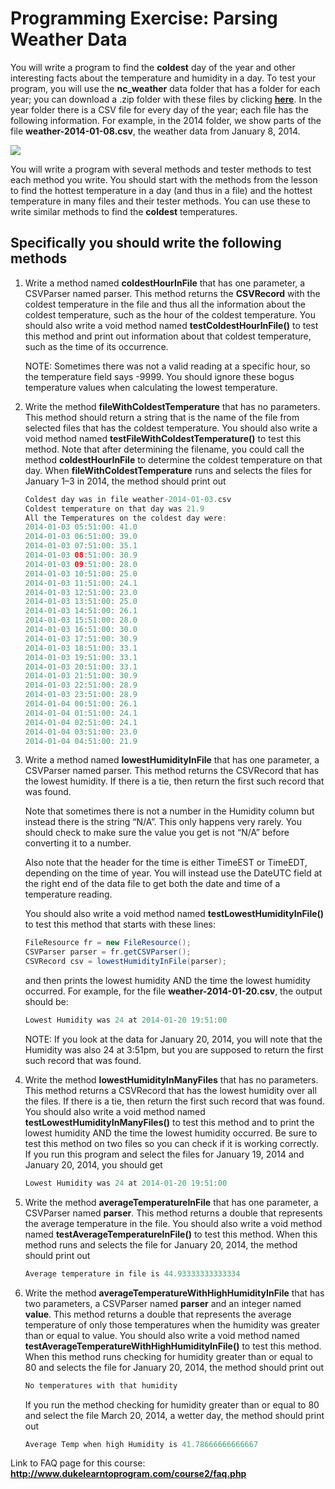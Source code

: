 # Programming Exercise: Parsing Weather Data

You will write a program to find the **coldest** day of the year and other interesting facts about the temperature and humidity in a day. To test your program, you will use the **nc_weather** data folder that has a folder for each year; you can download a .zip folder with these files by clicking [**here**](http://www.dukelearntoprogram.com/course2/data/nc_weather.zip). In the year folder there is a CSV file for every day of the year; each file has the following information. For example, in the 2014 folder, we show parts of the file **weather-2014-01-08.csv**, the weather data from January 8, 2014.

![](https://d3c33hcgiwev3.cloudfront.net/imageAssetProxy.v1/F9uW4mYDEeWy0w70w4rMkw_4dc312b5e5c804a622fbd3de8ef00e72_Screen-Shot-2015-09-28-at-1.04.46-PM.png?expiry=1597276800000&hmac=zc5G0AZxMBXbOCDiPUgeu6EoZw8iIjcjgydapIT2rPs)

You will write a program with several methods and tester methods to test each method you write. You should start with the methods from the lesson to find the hottest temperature in a day (and thus in a file) and the hottest temperature in many files and their tester methods. You can use these to write similar methods to find the **coldest** temperatures.

## Specifically you should write the following methods

1. Write a method named **coldestHourInFile** that has one parameter, a CSVParser named parser. This method returns the **CSVRecord** with the coldest temperature in the file and thus all the information about the coldest temperature, such as the hour of the coldest temperature. You should also write a void method named **testColdestHourInFile()** to test this method and print out information about that coldest temperature, such as the time of its occurrence.

    NOTE: Sometimes there was not a valid reading at a specific hour, so the temperature field says -9999. You should ignore these bogus temperature values when calculating the     lowest temperature.

2. Write the method **fileWithColdestTemperature** that has no parameters. This method should return a string that is the name of the file from selected files that has the coldest temperature. You should also write a void method named **testFileWithColdestTemperature()** to test this method. Note that after determining the filename, you could call the method **coldestHourInFile** to determine the coldest temperature on that day. When **fileWithColdestTemperature** runs and selects the files for January 1–3 in 2014, the method should print out
    ```java
    Coldest day was in file weather-2014-01-03.csv
    Coldest temperature on that day was 21.9
    All the Temperatures on the coldest day were:
    2014-01-03 05:51:00: 41.0
    2014-01-03 06:51:00: 39.0
    2014-01-03 07:51:00: 35.1
    2014-01-03 08:51:00: 30.9
    2014-01-03 09:51:00: 28.0
    2014-01-03 10:51:00: 25.0
    2014-01-03 11:51:00: 24.1
    2014-01-03 12:51:00: 23.0
    2014-01-03 13:51:00: 25.0
    2014-01-03 14:51:00: 26.1
    2014-01-03 15:51:00: 28.0
    2014-01-03 16:51:00: 30.0
    2014-01-03 17:51:00: 30.9
    2014-01-03 18:51:00: 33.1
    2014-01-03 19:51:00: 33.1
    2014-01-03 20:51:00: 33.1
    2014-01-03 21:51:00: 30.9
    2014-01-03 22:51:00: 28.9
    2014-01-03 23:51:00: 28.9
    2014-01-04 00:51:00: 26.1
    2014-01-04 01:51:00: 24.1
    2014-01-04 02:51:00: 24.1
    2014-01-04 03:51:00: 23.0
    2014-01-04 04:51:00: 21.9
    ```

3. Write a method named **lowestHumidityInFile** that has one parameter, a CSVParser named parser. This method returns the CSVRecord that has the lowest humidity. If there is a tie, then return the first such record that was found.

    Note that sometimes there is not a number in the Humidity column but instead there is the string “N/A”. This only happens very rarely. You should check to make sure the         value you get is not “N/A” before converting it to a number.

    Also note that the header for the time is either TimeEST or TimeEDT, depending on the time of year. You will instead use the DateUTC field at the right end of the data file     to get both the date and time of a temperature reading.

    You should also write a void method named **testLowestHumidityInFile()** to test this method that starts with these lines:
    ```java
    FileResource fr = new FileResource();
    CSVParser parser = fr.getCSVParser();
    CSVRecord csv = lowestHumidityInFile(parser);
    ```
    and then prints the lowest humidity AND the time the lowest humidity occurred. For example, for the file **weather-2014-01-20.csv**, the output should be:
    ```java
    Lowest Humidity was 24 at 2014-01-20 19:51:00
    ```
    NOTE: If you look at the data for January 20, 2014, you will note that the Humidity was also 24 at 3:51pm, but you are supposed to return the first such record that was         found.

4. Write the method **lowestHumidityInManyFiles** that has no parameters. This method returns a CSVRecord that has the lowest humidity over all the files. If there is a tie, then return the first such record that was found. You should also write a void method named **testLowestHumidityInManyFiles()** to test this method and to print the lowest humidity AND the time the lowest humidity occurred. Be sure to test this method on two files so you can check if it is working correctly. If you run this program and select the files for January 19, 2014 and January 20, 2014, you should get
    ```java
    Lowest Humidity was 24 at 2014-01-20 19:51:00
    ```

5. Write the method **averageTemperatureInFile** that has one parameter, a CSVParser named **parser**. This method returns a double that represents the average temperature in the file. You should also write a void method named **testAverageTemperatureInFile()** to test this method. When this method runs and selects the file for January 20, 2014, the method should print out
    ```java
    Average temperature in file is 44.93333333333334
    ```

6. Write the method **averageTemperatureWithHighHumidityInFile** that has two parameters, a CSVParser named **parser** and an integer named **value**. This method returns a double that represents the average temperature of only those temperatures when the humidity was greater than or equal to value. You should also write a void method named **testAverageTemperatureWithHighHumidityInFile()** to test this method. When this method runs checking for humidity greater than or equal to 80 and selects the file for January 20, 2014, the method should print out
    ```java
    No temperatures with that humidity
    ```
    If you run the method checking for humidity greater than or equal to 80 and select the file March 20, 2014, a wetter day, the method should print out
    ```java
    Average Temp when high Humidity is 41.78666666666667
    ```

Link to FAQ page for this course: **http://www.dukelearntoprogram.com/course2/faq.php**
